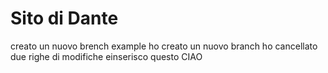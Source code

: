 # Sito di Dante

creato un nuovo brench example
ho creato un nuovo branch
ho cancellato due righe di modifiche einserisco questo
CIAO
